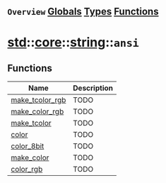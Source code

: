 ## `Overview` [Globals](./globals.md) [Types](./types.md) [Functions](./functions.md)
# [std](./../../../std.md)::[core](./../../core.md)::[string](./../string.md)::`ansi`
## Functions
|Name|Description|
|----|-----------|
|[make_tcolor_rgb](#todo)|TODO|
|[make_color_rgb](#todo)|TODO|
|[make_tcolor](#todo)|TODO|
|[color](#todo)|TODO|
|[color_8bit](#todo)|TODO|
|[make_color](#todo)|TODO|
|[color_rgb](#todo)|TODO|
